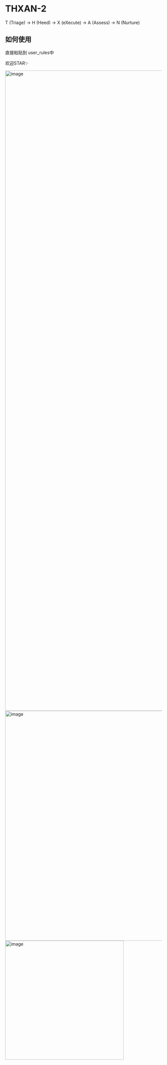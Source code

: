 # THXAN-2

T (Triage) -> H (Heed) -> X (eXecute) -> A (Assess) -> N (Nurture)

## 如何使用
直接粘贴到 user_rules中

欢迎STAR✨

<img width="2050" alt="image" src="https://github.com/user-attachments/assets/8e5f97ca-e823-428a-a27d-f1622c2b5a74" />


<img width="736" alt="image" src="https://github.com/user-attachments/assets/f47e6063-6d2d-4369-bad4-49958e47a132" />



<img width="381" alt="image" src="https://github.com/user-attachments/assets/0b1af23c-9f0e-49ed-9c52-4992fb055853" />
